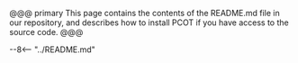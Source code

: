 @@@ primary
This page contains the contents of the README.md file in our repository,
and describes how to install PCOT if you have access to the source code.
@@@


--8<-- "../README.md"

